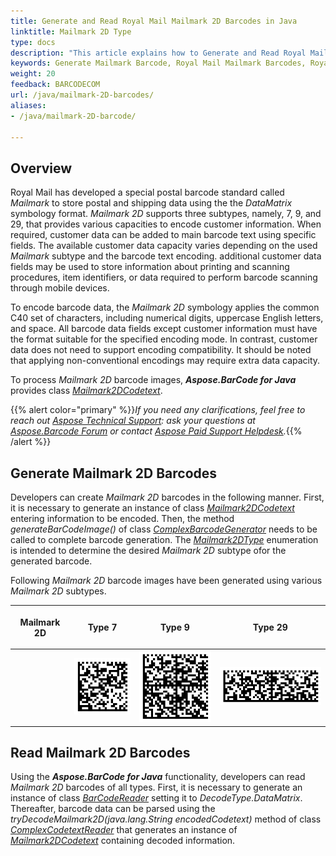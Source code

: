 ```yaml
---
title: Generate and Read Royal Mail Mailmark 2D Barcodes in Java
linktitle: Mailmark 2D Type
type: docs
description: "This article explains how to Generate and Read Royal Mail Mailmark 2D Barcodes using Aspose.BarCode for Java"
keywords: Generate Mailmark Barcode, Royal Mail Mailmark Barcodes, Royal Mail Barcode, Aspose.BarCode, Generate Barcodes in Java
weight: 20
feedback: BARCODECOM
url: /java/mailmark-2D-barcodes/
aliases:
- /java/mailmark-2D-barcode/

---
```


## **Overview**
Royal Mail has developed a special postal barcode standard called *Mailmark* to store postal and shipping data using the the *DataMatrix* symbology format. *Mailmark 2D* supports three subtypes, namely, 7, 9, and 29, that provides various capacities to encode customer information. When required, customer data can be added to main barcode text using specific fields. The available customer data capacity varies depending on the used *Mailmark* subtype and the barcode text encoding. additional customer data fields may be used to store information about printing and scanning procedures, item identifiers, or data required to perform barcode scanning through mobile devices.  

To encode barcode data, the *Mailmark 2D* symbology applies the common C40 set of characters, including numerical digits, uppercase English letters, and space. All barcode data fields except customer information must have the format suitable for the specified encoding mode. In contrast, customer data does not need to support encoding compatibility. It should be noted that applying non-conventional encodings may require extra data capacity.  
  
To process *Mailmark 2D* barcode images, ***Aspose.BarCode for Java*** provides class [*Mailmark2DCodetext*](https://reference.aspose.com/barcode/java/com.aspose.barcode.complexbarcode/Mailmark2DCodetext).
  
{{% alert color="primary" %}}*If you need any clarifications, feel free to reach out [Aspose Technical Support](/barcode/java/technical-support/): ask your questions at [Aspose.Barcode Forum](https://forum.aspose.com/c/barcode/13) or contact [Aspose Paid Support Helpdesk](https://helpdesk.aspose.com/).*{{% /alert %}}

## **Generate Mailmark 2D Barcodes**
Developers can create *Mailmark 2D* barcodes in the following manner. First, it is necessary to generate an instance of class [*Mailmark2DCodetext*](https://reference.aspose.com/barcode/java/com.aspose.barcode.complexbarcode/Mailmark2DCodetext) entering information to be encoded. Then, the method *generateBarCodeImage()* of class [*ComplexBarcodeGenerator*](https://reference.aspose.com/barcode/java/com.aspose.barcode.complexbarcode/ComplexBarcodeGenerator) needs to be called to complete barcode generation. The [*Mailmark2DType*](https://reference.aspose.com/barcode/java/com.aspose.barcode.complexbarcode/Mailmark2DType) enumeration is intended to determine the desired *Mailmark 2D* subtype ofor the generated barcode.  
  
Following *Mailmark 2D* barcode images have been generated using various *Mailmark 2D* subtypes.
  
|<p align="center">**Mailmark 2D**</p>|<p align="center">**Type 7**</p>|<p align="center">**Type 9**</p>|<p align="center">**Type 29**</p>|
| :-: | :-: | :-: | :-: |
| |<img src="mailmark2dtype7.png">|<img src="mailmark2dtype9.png">|<img src="mailmark2dtype29.png">|
  
<!--The following code sample explains how to create *Mailmark 2D* barcodes of different subtypes.
  
{{< highlight csharp>}}
ComplexBarcodeGenerator generator = null;

//create Mailmark 2D barcode
Mailmark2DCodetext mailmark2D = new Mailmark2DCodetext();
mailmark2D.UPUCountryID = "JGB ";
mailmark2D.InformationTypeID = "0";
mailmark2D.VersionID = "1";
mailmark2D.Class = "1";
mailmark2D.SupplyChainID = 123;
mailmark2D.ItemID = 1234;
mailmark2D.DestinationPostCodeAndDPS = "QWE1";
mailmark2D.RTSFlag = "0";
mailmark2D.ReturnToSenderPostCode = "QWE2";

//encode Mailmark 2D Type 7 barcode
mailmark2D.DataMatrixType = Mailmark2DType.Type_7;
mailmark2D.CustomerContent = "CUSTOM";
generator = new ComplexBarcodeGenerator(mailmark2D);
generator.Parameters.Barcode.XDimension.Pixels = 4;
generator.Save($"{path}Mailmark2DType7.png");

//encode Mailmark 2D Type 9 barcode
mailmark2D.DataMatrixType = Mailmark2DType.Type_9;
mailmark2D.CustomerContent = "CUSTOM DATA";
generator = new ComplexBarcodeGenerator(mailmark2D);
generator.Parameters.Barcode.XDimension.Pixels = 4;
generator.Save($"{path}Mailmark2DType9.png");

//encode Mailmark 2D Type 29 barcode
mailmark2D.DataMatrixType = Mailmark2DType.Type_29;
mailmark2D.CustomerContent = "CUSTOM DATA";
generator = new ComplexBarcodeGenerator(mailmark2D);
generator.Parameters.Barcode.XDimension.Pixels = 4;
generator.Save($"{path}Mailmark2DType29.png");
{{< /highlight >}}-->
  
## **Read Mailmark 2D Barcodes**
Using the ***Aspose.BarCode for Java*** functionality, developers can read *Mailmark 2D* barcodes of all types. First, it is necessary to generate an instance of class [*BarCodeReader*](https://reference.aspose.com/barcode/java/com.aspose.barcode.barcoderecognition/BarCodeReader) setting it to *DecodeType.DataMatrix*. Thereafter, barcode data can be parsed using the *tryDecodeMailmark2D(java.lang.String encodedCodetext)* method of class [*ComplexCodetextReader*](https://reference.aspose.com/barcode/java/com.aspose.barcode.complexbarcode/ComplexCodetextReader) that generates an instance of [*Mailmark2DCodetext*](https://reference.aspose.com/barcode/java/com.aspose.barcode.complexbarcode/Mailmark2DCodetext) containing decoded information.  
  
<!--The following code snippet shows how to read *Mailmark 2D* barcodes.

{{< highlight csharp>}}
Console.OutputEncoding = Encoding.Unicode;
//recognize Mailmark 2D barcode
BarCodeReader reader = new BarCodeReader($"{path}Mailmark2DType9.png", DecodeType.DataMatrix);
foreach (BarCodeResult result in reader.ReadBarCodes())
{
    Mailmark2DCodetext mailmarkResult = ComplexCodetextReader.TryDecodeMailmark2D(result.CodeText);
    if (null == mailmarkResult) continue;
    Console.WriteLine($"UPUCountryID:{mailmarkResult.UPUCountryID}");
    Console.WriteLine($"InformationTypeID:{mailmarkResult.InformationTypeID}");
    Console.WriteLine($"VersionID:{mailmarkResult.VersionID}");
    Console.WriteLine($"Class:{mailmarkResult.Class}");
    Console.WriteLine($"SupplyChainID:{mailmarkResult.SupplyChainID}");
    Console.WriteLine($"ItemID:{mailmarkResult.ItemID}");
    Console.WriteLine($"DestinationPostCodeAndDPS:{mailmarkResult.DestinationPostCodeAndDPS}");
    Console.WriteLine($"RTSFlag:{mailmarkResult.RTSFlag}");
    Console.WriteLine($"ReturnToSenderPostCode:{mailmarkResult.ReturnToSenderPostCode}");
    Console.WriteLine($"CustomerContent:{mailmarkResult.CustomerContent}");
}
{{< /highlight >}} -->